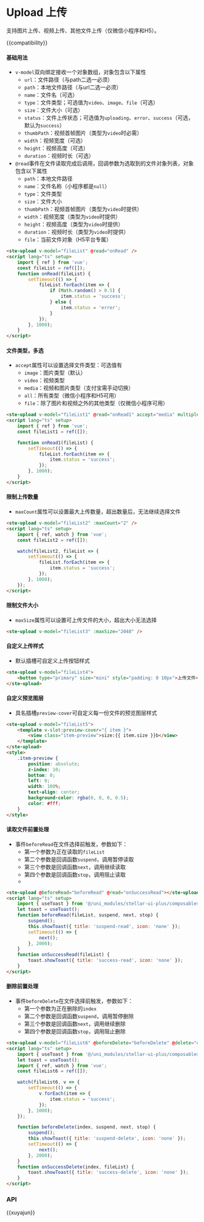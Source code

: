 # Upload 上传

支持图片上传、视频上传、其他文件上传（仅微信小程序和H5）。

{{compatibility}}

#### 基础用法

-   `v-model`双向绑定接收一个对象数组，对象包含以下属性
    -   `url`：文件路径（与path二选一必须）
    -   `path`：本地文件路径（与url二选一必须）
    -   `name`：文件名（可选）
    -   `type`：文件类型；可选值为`video`、`image`、`file`（可选）
    -   `size`：文件大小（可选）
    -   `status`：文件上传状态；可选值为`uploading`、`error`、`success`（可选，默认为`success`）
    -   `thumbPath`：视频首帧图片（类型为`video`时必需）
    -   `width`：视频宽度（可选）
    -   `height`：视频高度（可选）
    -   `duration`：视频时长（可选）
-   `@read`事件在文件读取完成后调用，回调参数为选取到的文件对象列表，对象包含以下属性
    -   `path`：本地文件路径
    -   `name`：文件名称（小程序都是`null`）
    -   `type`：文件类型
    -   `size`：文件大小
    -   `thumbPath`：视频首帧图片（类型为`video`时提供）
    -   `width`：视频宽度（类型为`video`时提供）
    -   `height`：视频高度（类型为`video`时提供）
    -   `duration`：视频时长（类型为`video`时提供）
    -   `file`：当前文件对象（H5平台专属）

```html
<ste-upload v-model="fileList" @read="onRead" />
<script lang="ts" setup>
    import { ref } from 'vue';
    const fileList = ref([]);
    function onRead(fileList) {
        setTimeout(() => {
            fileList.forEach(item => {
                if (Math.random() > 0.5) {
                    item.status = 'success';
                } else {
                    item.status = 'error';
                }
            });
        }, 1000);
    }
</script>
```

#### 文件类型，多选

-   `accept`属性可以设置选择文件类型：可选值有
    -   `image`：图片类型（默认）
    -   `video`：视频类型
    -   `media`：视频和图片类型（支付宝需手动切换）
    -   `all`：所有类型（微信小程序和H5可用）
    -   `file`：除了图片和视频之外的其他类型（仅微信小程序可用）

```html
<ste-upload v-model="fileList1" @read="onRead1" accept="media" multiple />
<script lang="ts" setup>
    import { ref } from 'vue';
    const fileList1 = ref([]);

    function onRead1(fileList) {
        setTimeout(() => {
            fileList.forEach(item => {
                item.status = 'success';
            });
        }, 1000);
    }
</script>
```

#### 限制上传数量

-   `maxCount`属性可以设置最大上传数量，超出数量后，无法继续选择文件

```html
<ste-upload v-model="fileList2" :maxCount="2" />
<script lang="ts" setup>
    import { ref, watch } from 'vue';
    const fileList2 = ref([]);

    watch(fileList2, fileList => {
        setTimeout(() => {
            fileList.forEach(item => {
                item.status = 'success';
            });
        }, 1000);
    });
</script>
```

#### 限制文件大小

-   `maxSize`属性可以设置可上传文件的大小，超出大小无法选择

```html
<ste-upload v-model="fileList3" :maxSize="2048" />
```

#### 自定义上传样式

-   默认插槽可自定义上传按钮样式

```html
<ste-upload v-model="fileList4">
    <button type="primary" size="mini" style="padding: 0 10px">上传文件</button>
</ste-upload>
```

#### 自定义预览图层

-   具名插槽`preview-cover`可自定义每一份文件的预览图层样式

```html
<ste-upload v-model="fileList5">
    <template v-slot:preview-cover="{ item }">
        <view class="item-preview">size:{{ item.size }}b</view>
    </template>
</ste-upload>
<style>
    .item-preview {
        position: absolute;
        z-index: 10;
        bottom: 0;
        left: 0;
        width: 100%;
        text-align: center;
        background-color: rgba(0, 0, 0, 0.5);
        color: #fff;
    }
</style>
```

#### 读取文件前置处理

-   事件`beforeRead`在文件选择前触发，参数如下：
    -   第一个参数为正在读取的`fileList`
    -   第二个参数是回调函数`suspend`，调用暂停读取
    -   第三个参数是回调函数`next`，调用继续读取
    -   第四个参数是回调函数`stop`，调用阻止读取
    -

```html
<ste-upload @beforeRead="beforeRead" @read="onSuccessRead"></ste-upload>
<script lang="ts" setup>
    import { useToast } from '@/uni_modules/stellar-ui-plus/composables';
    let toast = useToast();
    function beforeRead(fileList, suspend, next, stop) {
        suspend();
        this.showToast({ title: 'suspend-read', icon: 'none' });
        setTimeout(() => {
            next();
        }, 2000);
    }
    function onSuccessRead(fileList) {
        toast.showToast({ title: 'success-read', icon: 'none' });
    }
</script>
```

#### 删除前置处理

-   事件`beforeDelete`在文件选择前触发，参数如下：
    -   第一个参数为正在删除的`index`
    -   第二个参数是回调函数`suspend`，调用暂停删除
    -   第三个参数是回调函数`next`，调用继续删除
    -   第四个参数是回调函数`stop`，调用阻止删除

```html
<ste-upload v-model="fileList6" @beforeDelete="beforeDelete" @delete="onSuccessDelete"></ste-upload>
<script lang="ts" setup>
    import { useToast } from '@/uni_modules/stellar-ui-plus/composables';
    let toast = useToast();
    import { ref, watch } from 'vue';
    const fileList6 = ref([]);

    watch(fileList6, v => {
        setTimeout(() => {
            v.forEach(item => {
                item.status = 'success';
            });
        }, 1000);
    });

    function beforeDelete(index, suspend, next, stop) {
        suspend();
        this.showToast({ title: 'suspend-delete', icon: 'none' });
        setTimeout(() => {
            next();
        }, 2000);
    }
    function onSuccessDelete(index, fileList) {
        toast.showToast({ title: 'success-delete', icon: 'none' });
    }
</script>
```

### API

<!-- props -->

{{xuyajun}}
